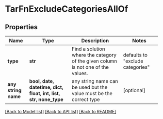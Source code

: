# TarFnExcludeCategoriesAllOf


## Properties
Name | Type | Description | Notes
------------ | ------------- | ------------- | -------------
**type** | **str** | Find a solution where the category of the given column is not one of the values. | defaults to "exclude categories"
**any string name** | **bool, date, datetime, dict, float, int, list, str, none_type** | any string name can be used but the value must be the correct type | [optional]

[[Back to Model list]](../README.md#documentation-for-models) [[Back to API list]](../README.md#documentation-for-api-endpoints) [[Back to README]](../README.md)


